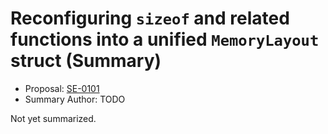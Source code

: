 # Reconfiguring `sizeof` and related functions into a unified `MemoryLayout` struct (Summary)

* Proposal: [SE-0101](https://github.com/apple/swift-evolution/blob/main/proposals/0101-standardizing-sizeof-naming.md)
* Summary Author: TODO

Not yet summarized.
